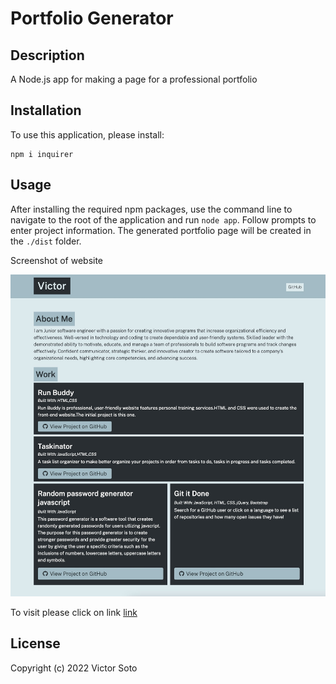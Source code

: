 # Portfolio Generator

## Description 
A Node.js app for making a page for a professional portfolio

## Installation

To use this application, please install: 
```
npm i inquirer
```

## Usage
After installing the required npm packages, use the command line to navigate to the root of the application and run `node app`.  Follow prompts to enter project information.  The generated portfolio page will be created in the `./dist` folder. 
    
Screenshot of website

![Screenshot](assets/images/websitescreenshot.jpeg)

To visit please click on link [link](https://vsoto7697.github.io/portfolio-generator/)


## License


Copyright (c) 2022 Victor Soto